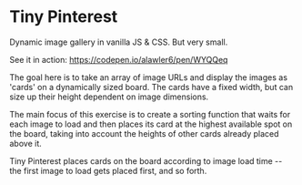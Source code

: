 # Tiny Pinterest
Dynamic image gallery in vanilla JS & CSS. But very small.

See it in action: https://codepen.io/alawler6/pen/WYQQeq

The goal here is to take an array of image URLs and display the images as 
'cards' on a dynamically sized board. The cards have a fixed width, but can 
size up their height dependent on image dimensions.

The main focus of this exercise is to create a sorting function that waits for 
each image to load and then places its card at the highest available spot on 
the board, taking into account the heights of other cards already placed above 
it.

Tiny Pinterest places cards on the board according to image load time -- the 
first image to load gets placed first, and so forth.
